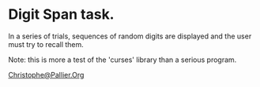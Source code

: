# Digit Span task.

In a series of trials, sequences of random digits are displayed and the user must try to recall them.

Note: this is more a test of the 'curses' library than a serious program.

Christophe@Pallier.Org
